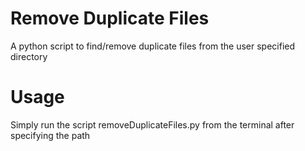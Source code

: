 # Remove Duplicate Files

A python script to find/remove duplicate files from the user specified directory

# Usage

Simply run the script removeDuplicateFiles.py from the terminal after specifying the path
